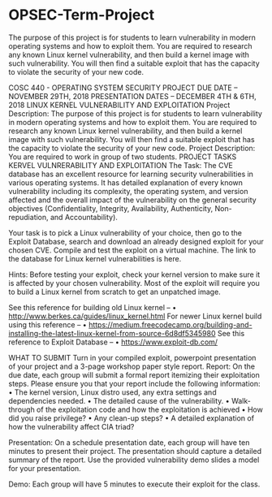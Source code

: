 # OPSEC-Term-Project
The purpose of this project is for students to learn vulnerability in modern operating systems and how to exploit them. You are required to research any known Linux kernel vulnerability, and then build a kernel image with such vulnerability. You will then find a suitable exploit that has the capacity to violate the security of your new code. 

COSC 440 - OPERATING SYSTEM SECURITY PROJECT
DUE DATE – NOVEMBER 29TH, 2018
PRESENTATION DATES – DECEMBER 4TH & 6TH, 2018
LINUX KERNEL VULNERABILITY AND EXPLOITATION
Project Description: The purpose of this project is for students to learn vulnerability in modern operating systems and how to exploit them. You are required to research any known Linux kernel vulnerability, and then build a kernel image with such vulnerability. You will then find a suitable exploit that has the capacity to violate the security of your new code. 
Project Description: You are required to work in group of two students.
PROJECT TASKS KERVEL VULNRERABILITY AND EXPLOITATION
The Task:
The CVE database has an excellent resource for learning security vulnerabilities in various operating systems. It has detailed explanation of every known vulnerability including its complexity, the operating system, and version affected and the overall impact of the vulnerability on the general security objectives (Confidentiality, Integrity, Availability, Authenticity, Non-repudiation, and Accountability).

Your task is to pick a Linux vulnerability of your choice, then go to the Exploit Database, search and download an already designed exploit for your chosen CVE. Compile and test the exploit on a virtual machine.
The link to the database for Linux kernel vulnerabilities is here.

Hints:
Before testing your exploit, check your kernel version to make sure it is affected by your chosen vulnerability. Most of the exploit will require you to build a Linux kernel from scratch to get an unpatched image.

See this reference for building old Linux kernel – 
•	http://www.berkes.ca/guides/linux_kernel.html
For newer Linux kernel build using this reference –
•	https://medium.freecodecamp.org/building-and-installing-the-latest-linux-kernel-from-source-6d8df5345980
See this reference to Exploit Database –
•	https://www.exploit-db.com/

WHAT TO SUBMIT 
Turn in your compiled exploit, powerpoint presentation of your project and a 3-page workshop paper style report.
Report:
On the due date, each group will submit a formal report itemizing their exploitation steps. Please ensure you that your report include the following information:
•	The kernel version, Linux distro used, any extra settings and dependencies needed.
•	The detailed cause of the vulnerability.
•	Walk-through of the exploitation code and how the exploitation is achieved
•	How did you raise privilege?
•	Any clean-up steps?
•	A detailed explanation of how the vulnerability affect CIA triad?

Presentation:
On a schedule presentation date, each group will have ten minutes to present their project. The presentation should capture a detailed summary of the report. Use the provided vulnerability demo slides a model for your presentation.

Demo:
Each group will have 5 minutes to execute their exploit for the class. 




